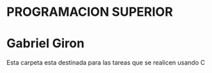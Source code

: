 # PROGRAMACION SUPERIOR

# Gabriel Giron

Esta carpeta esta destinada para las tareas que se realicen usando C